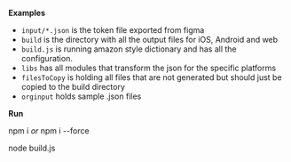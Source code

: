 **Examples**

- `input/*.json` is the token file exported from figma
- `build` is the directory with all the output files for iOS, Android and web
- `build.js` is running amazon style dictionary and has all the configuration.
- `libs` has all modules that transform the json for the specific platforms
- `filesToCopy` is holding all files that are not generated but should just be copied to the build directory
- `orginput` holds sample .json files


**Run**

npm i _or_ npm i --force

node build.js
